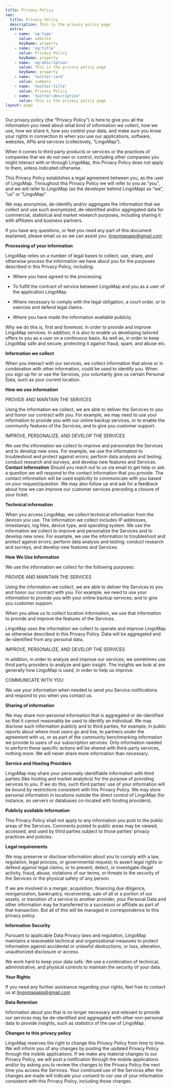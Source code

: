 ```yaml
---
title: Privacy Policy
seo:
  title: Privacy Policy
  description: This is the privacy policy page
  extra:
    - name: 'og:type'
      value: website
      keyName: property
    - name: 'og:title'
      value: Privacy Policy
      keyName: property
    - name: 'og:description'
      value: This is the privacy policy page
      keyName: property
    - name: 'twitter:card'
      value: summary
    - name: 'twitter:title'
      value: Privacy Policy
    - name: 'twitter:description'
      value: This is the privacy policy page
layout: page
---
```

Our privacy policy (the “Privacy Policy”) is here to give you all the information you need about what kind of information we collect, how we use, how we share it, how you control your data, and make sure you know your rights in connection to when you use our applications, software, websites, APIs and services (collectively, “LingoMap”).

When it comes to third party products or services or the practices of companies that we do not own or control, including other companies you might interact with or through LingoMap, this Privacy Policy does not apply to them, unless indicated otherwise.

This Privacy Policy establishes a legal agreement between you, as the user of LingoMap. Throughout this Privacy Policy we will refer to you as “you”, and we will refer to LingoMap (as the developer behind LingoMap) as “we”, “us” or “LingoMap”.

We may anonymize, de-identify and/or aggregate the information that we collect and use such anonymized, de-identified and/or aggregated data for commercial, statistical and market research purposes, including sharing it with affiliates and business partners.

If you have any questions, or feel you need any part of this document explained, please email us so we can assist you: lingomapapp@gmail.com

**Processing of your information**

LingoMap relies on a number of legal bases to collect, use, share, and otherwise process the information we have about you for the purposes described in this Privacy Policy, including:

*   Where you have agreed to the processing.

*   To fulfill the contract of service between LingoMap and you as a user of the application LingoMap.

*   Where necessary to comply with the legal obligation, a court order, or to exercise and defend legal claims.

*   Where you have made the information available publicly.

Why we do this is, first and foremost, in order to provide and improve LingoMap services. In addition, it is also to enable us developing tailored offers to you as a user on a continuous basis. As well as, in order to keep LingoMap safe and secure, protecting it against fraud, spam, and abuse etc.

**Information we collect**

When you interact with our services, we collect information that alone or in combination with other information, could be used to identify you. When you sign up for or use the Services, you voluntarily give us certain Personal Data, such as your current location.

**How we use information**

PROVIDE AND MAINTAIN THE SERVICES

Using the information we collect, we are able to deliver the Services to you and honor our contract with you. For example, we may need to use your information to provide you with our online backup services, or to enable the community features of the Services; and to give you customer support.

IMPROVE, PERSONALIZE, AND DEVELOP THE SERVICES

We use the information we collect to improve and personalize the Services and to develop new ones. For example, we use the information to troubleshoot and protect against errors; perform data analysis and testing; conduct research and surveys, and develop new features and Services.
​
**Contact information**
Should you reach out to us via email to get help or ask a question we will respond to the contact information that you provide. The contact information will be used explicitly to communicate with you based on your request/question. We may also follow up and ask for a feedback about how we can improve our customer services preceding a closure of your ticket.

**Technical information**

When you access LingoMap, we collect technical information from the devices you use. The information we collect includes IP addresses, timestamps, log files, device type, and operating system. We use the information we collect to improve and personalize the Services and to develop new ones. For example, we use the information to troubleshoot and protect against errors; perform data analysis and testing; conduct research and surveys, and develop new features and Services.

**How We Use Information**

We use the information we collect for the following purposes:

PROVIDE AND MAINTAIN THE SERVICES

Using the information we collect, we are able to deliver the Services to you and honor our contract with you. For example, we need to use your information to provide you with your online backup services; and to give you customer support.

When you allow us to collect location information, we use that information to provide and improve the features of the Services.

LingoMap uses the information we collect to operate and improve LingoMap as otherwise described in this Privacy Policy. Data will be aggregated and de-identified from any personal data.

IMPROVE, PERSONALIZE, AND DEVELOP THE SERVICES

In addition, in order to analyze and improve our services, we sometimes use third party providers to analyze and gain insight. The insights we look at are generally how LingoMap is used, in order to help us improve.

COMMUNICATE WITH YOU

We use your information when needed to send you Service notifications and respond to you when you contact us.

**Sharing of information**

We may share non-personal information that is aggregated or de-identified so that it cannot reasonably be used to identify an individual. We may disclose such information publicly and to third parties, for example, in public reports about where most users go and live, to partners under the agreement with us, or as part of the community benchmarking information we provide to users of our subscription services.
Only information needed to perform these specific actions will be shared with third-party services, nothing more. We will never share more information than necessary.

**Service and Hosting Providers**

LingoMap may share your personally identifiable information with third parties (like hosting and market analytics) for the purpose of providing services to you. If we do this, such third parties’ use of your information will be bound by restrictions consistent with this Privacy Policy. We may store personal information in locations outside the direct control of LingoMap (for instance, on servers or databases co-located with hosting providers).

**Publicly available Information**

This Privacy Policy shall not apply to any information you post to the public areas of the Services. Comments posted to public areas may be viewed, accessed, and used by third parties subject to those parties’ privacy practices and policies.

**Legal requirements**

We may preserve or disclose information about you to comply with a law, regulation, legal process, or governmental request; to assert legal rights or defend against legal claims; or to prevent, detect, or investigate illegal activity, fraud, abuse, violations of our terms, or threats to the security of the Services or the physical safety of any person.

If we are involved in a merger, acquisition, financing due diligence, reorganization, bankruptcy, receivership, sale of all or a portion of our assets, or transition of a service to another provider, your Personal Data and other information may be transferred to a successor or affiliate as part of that transaction. But all of this will be managed in correspondence to this privacy policy.

**Information Security**

Pursuant to applicable Data Privacy laws and regulation, LingoMap maintains a reasonable technical and organizational measures to protect information against accidental or unlawful destructions, or loss, alteration, unauthorized disclosure or access.

We work hard to keep your data safe. We use a combination of technical, administrative, and physical controls to maintain the security of your data.

**Your Rights**

If you need any further assistance regarding your rights, feel free to contact us at lingomapapp@gmail.com

**Data Retention**

Information about you that is no longer necessary and relevant to provide our services may be de-identified and aggregated with other non-personal data to provide insights, such as statistics of the use of LingoMap.

**Changes to this privacy policy**

LingoMap reserves the right to change this Privacy Policy from time to time. We will inform you of any changes by posting the updated Privacy Policy through the mobile applications. If we make any material changes to our Privacy Policy, we will post a notification through the mobile applications and/or by asking you to review the changes to the Privacy Policy the next time you access the Services. Your continued use of the Services after the changes are made will indicate your consent to our use of your information consistent with this Privacy Policy, including those changes.
